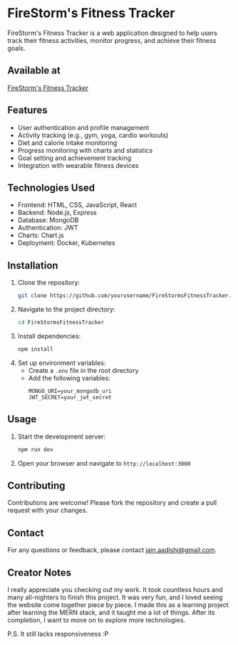 # FireStorm's Fitness Tracker
FireStorm's Fitness Tracker is a web application designed to help users track their fitness activities, monitor progress, and achieve their fitness goals.

## Available at 
[FireStorm's Fitness Tracker](https://firestormsfitnesstracker.netlify.app)

## Features

- User authentication and profile management
- Activity tracking (e.g., gym, yoga, cardio workouts)
- Diet and calorie intake monitoring
- Progress monitoring with charts and statistics
- Goal setting and achievement tracking
- Integration with wearable fitness devices

## Technologies Used

- Frontend: HTML, CSS, JavaScript, React
- Backend: Node.js, Express
- Database: MongoDB
- Authentication: JWT
- Charts: Chart.js
- Deployment: Docker, Kubernetes

## Installation

1. Clone the repository:
    ```bash
    git clone https://github.com/yourusername/FireStormsFitnessTracker.git
    ```
2. Navigate to the project directory:
    ```bash
    cd FireStormsFitnessTracker
    ```
3. Install dependencies:
    ```bash
    npm install
    ```
4. Set up environment variables:
    - Create a `.env` file in the root directory
    - Add the following variables:
      ```
      MONGO_URI=your_mongodb_uri
      JWT_SECRET=your_jwt_secret
      ```

## Usage

1. Start the development server:
    ```bash
    npm run dev
    ```
2. Open your browser and navigate to `http://localhost:3000`

## Contributing

Contributions are welcome! Please fork the repository and create a pull request with your changes.


## Contact

For any questions or feedback, please contact [jain.aadishj@gmail.com](mailto:yourname@example.com).

## Creator Notes

I really appreciate you checking out my work. It took countless hours and many all-nighters to finish this project. It was very fun, and I loved seeing the website come together piece by piece. I made this as a learning project after learning the MERN stack, and it taught me a lot of things. After its completion, I want to move on to explore more technologies.

P.S. It still lacks responsiveness :P
